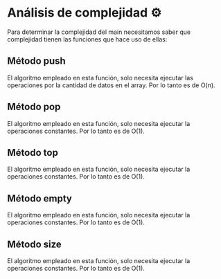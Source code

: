 # Análisis de complejidad ⚙️ 
Para determinar la complejidad del main necesitamos saber que complejidad tienen las funciones que hace uso de ellas:


## Método push
El algoritmo empleado en esta función, solo necesita ejecutar las operaciones por la cantidad de datos en el array. Por lo tanto es de O(n).

## Método pop
El algoritmo empleado en esta función, solo necesita ejecutar la operaciones constantes. Por lo tanto es de O(1).

## Método top
El algoritmo empleado en esta función, solo necesita ejecutar la operaciones constantes. Por lo tanto es de O(1).

## Método empty
El algoritmo empleado en esta función, solo necesita ejecutar la operaciones constantes. Por lo tanto es de O(1).

## Método size
El algoritmo empleado en esta función, solo necesita ejecutar la operaciones constantes. Por lo tanto es de O(1).
